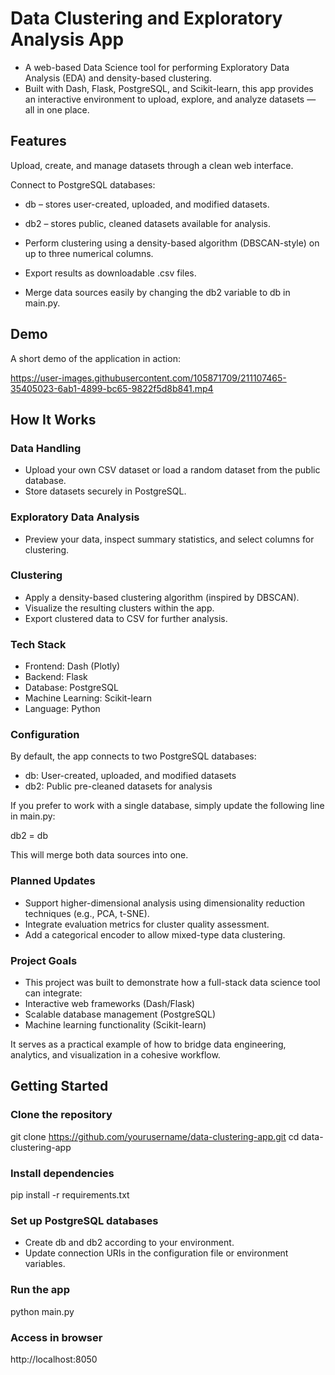 # Data Clustering and Exploratory Analysis App

- A web-based Data Science tool for performing Exploratory Data Analysis (EDA) and density-based clustering.
- Built with Dash, Flask, PostgreSQL, and Scikit-learn, this app provides an interactive environment to upload, explore, and analyze datasets — all in one place.

## Features

Upload, create, and manage datasets through a clean web interface.

Connect to PostgreSQL databases:

- db – stores user-created, uploaded, and modified datasets.
- db2 – stores public, cleaned datasets available for analysis.

- Perform clustering using a density-based algorithm (DBSCAN-style) on up to three numerical columns.
- Export results as downloadable .csv files.
- Merge data sources easily by changing the db2 variable to db in main.py.

## Demo

A short demo of the application in action:

https://user-images.githubusercontent.com/105871709/211107465-35405023-6ab1-4899-bc65-9822f5d8b841.mp4

## How It Works

### Data Handling

- Upload your own CSV dataset or load a random dataset from the public database.
- Store datasets securely in PostgreSQL.

### Exploratory Data Analysis

- Preview your data, inspect summary statistics, and select columns for clustering.

### Clustering

- Apply a density-based clustering algorithm (inspired by DBSCAN).
- Visualize the resulting clusters within the app.
- Export clustered data to CSV for further analysis.

### Tech Stack

- Frontend: Dash (Plotly)
- Backend: Flask
- Database: PostgreSQL
- Machine Learning: Scikit-learn
- Language: Python

### Configuration

By default, the app connects to two PostgreSQL databases:

- db:	User-created, uploaded, and modified datasets
- db2:	Public pre-cleaned datasets for analysis

If you prefer to work with a single database, simply update the following line in main.py:

db2 = db


This will merge both data sources into one.

### Planned Updates

- Support higher-dimensional analysis using dimensionality reduction techniques (e.g., PCA, t-SNE).
- Integrate evaluation metrics for cluster quality assessment.
- Add a categorical encoder to allow mixed-type data clustering.

### Project Goals

- This project was built to demonstrate how a full-stack data science tool can integrate:
- Interactive web frameworks (Dash/Flask)
- Scalable database management (PostgreSQL)
- Machine learning functionality (Scikit-learn)

It serves as a practical example of how to bridge data engineering, analytics, and visualization in a cohesive workflow.

## Getting Started

### Clone the repository

git clone https://github.com/yourusername/data-clustering-app.git
cd data-clustering-app


### Install dependencies

pip install -r requirements.txt


### Set up PostgreSQL databases

- Create db and db2 according to your environment.
- Update connection URIs in the configuration file or environment variables.

### Run the app

python main.py


### Access in browser

http://localhost:8050
